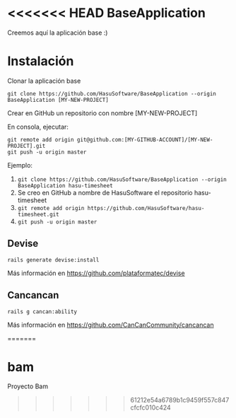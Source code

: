 <<<<<<< HEAD
BaseApplication
===============

Creemos aquí la aplicación base :)

# Instalación #

Clonar la aplicación base 

```
git clone https://github.com/HasuSoftware/BaseApplication --origin BaseApplication [MY-NEW-PROJECT] 
```

Crear en GitHub un repositorio con nombre [MY-NEW-PROJECT]

En consola, ejecutar:

```
git remote add origin git@github.com:[MY-GITHUB-ACCOUNT]/[MY-NEW-PROJECT].git
git push -u origin master
```

Ejemplo:

1. ``` git clone https://github.com/HasuSoftware/BaseApplication --origin BaseApplication hasu-timesheet ```
2. Se creo en GitHub a nombre de HasuSoftware el repositorio hasu-timesheet
3. ```git remote add origin https://github.com/HasuSoftware/hasu-timesheet.git```
4. ```git push -u origin master```


## Devise ##

```
rails generate devise:install
```

Más información en <https://github.com/plataformatec/devise>

## Cancancan ##

```
rails g cancan:ability
```

Más información en <https://github.com/CanCanCommunity/cancancan>

=======
# bam
Proyecto Bam
>>>>>>> 61212e54a6789b1c9459f557c847cfcfc010c424
